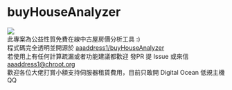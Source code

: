 # buyHouseAnalyzer

<a href="https://p.opay.tw/9F9ik"><img src="https://payment.opay.tw/Content/themes/WebStyle201404/images/allpay.png" /></a>
<br>
此專案為公益性質免費在線中古屋房價分析工具 :)<br>
程式碼完全透明並開源於 <a href="http://github.com/aaaddress1/buyHouseAnalyzer">aaaddress1/buyHouseAnalyzer</a><br>
若使用上有任何計算疏漏或者功能建議都歡迎 發PR 提 Issue 或來信 aaaddress1@chroot.org<br>
歡迎各位大佬打賞小額支持伺服器租賃費用，目前只敢開 Digital Ocean 低規主機 QQ<br>
